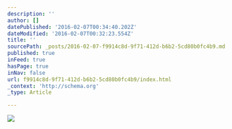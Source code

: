 ```yaml
---
description: ''
author: []
datePublished: '2016-02-07T00:34:40.202Z'
dateModified: '2016-02-07T00:32:23.554Z'
title: ''
sourcePath: _posts/2016-02-07-f9914c8d-9f71-412d-b6b2-5cd80b0fc4b9.md
published: true
inFeed: true
hasPage: true
inNav: false
url: f9914c8d-9f71-412d-b6b2-5cd80b0fc4b9/index.html
_context: 'http://schema.org'
_type: Article

---
```

![](https://the-grid-user-content.s3-us-west-2.amazonaws.com/e6160f0f-b438-43c3-ac43-8b3bbf552273.png)